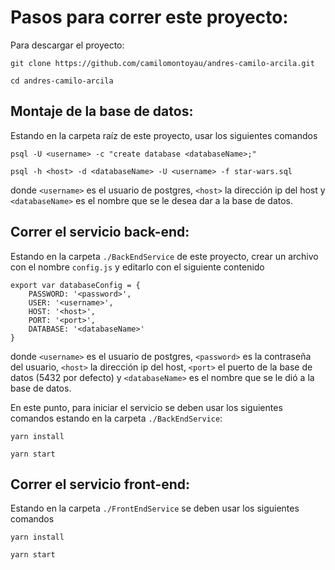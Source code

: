 # Pasos para correr este proyecto:
Para descargar el proyecto:
```
git clone https://github.com/camilomontoyau/andres-camilo-arcila.git

cd andres-camilo-arcila
```
## Montaje de la base de datos:
Estando en la carpeta raíz de este proyecto, usar los siguientes comandos
```
psql -U <username> -c "create database <databaseName>;"

psql -h <host> -d <databaseName> -U <username> -f star-wars.sql
```
donde `<username>` es el usuario de postgres, `<host>` la dirección ip del host y `<databaseName>` es el nombre que se le desea dar a la base de datos.
## Correr el servicio back-end:
Estando en la carpeta `./BackEndService` de este proyecto, crear un archivo con el nombre `config.js` y editarlo con el siguiente contenido
```
export var databaseConfig = {
    PASSWORD: '<password>',
    USER: '<username>',
    HOST: '<host>',
    PORT: '<port>',
    DATABASE: '<databaseName>'
}
```
donde `<username>` es el usuario de postgres, `<password>` es la contraseña del usuario, `<host>` la dirección ip del host, `<port>` el puerto 
de la base de datos (5432 por defecto) y `<databaseName>` es el nombre que se le dió a la base de datos.

En este punto, para iniciar el servicio se deben usar los siguientes comandos estando en la carpeta `./BackEndService`:
```
yarn install

yarn start
```
## Correr el servicio front-end:
Estando en la carpeta `./FrontEndService` se deben usar los siguientes comandos
```
yarn install

yarn start
```
